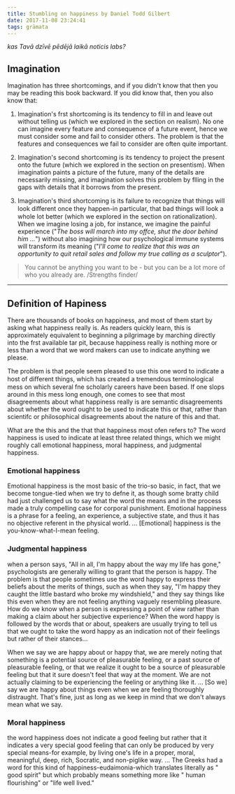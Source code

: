 ```yaml
---
title: Stumbling on happiness by Daniel Todd Gilbert
date: 2017-11-08 23:24:41
tags: grāmata
---
```


*kas Tavā dzīvē pēdējā laikā noticis labs?*

## Imagination

Imagination has three shortcomings, and if you didn't know that then you may be reading this book backward. If you did know that, then you also know that:
1. Imagination's frst shortcoming is its tendency to fill in and leave out without telling us (which we explored in the section on realism). No one can imagine every feature and consequence of a future event, hence we must consider some and fail to consider others. The problem is that the features and consequences we fail to consider are often quite important.

2. Imagination's second shortcoming is its tendency to project the present onto the future (which we explored in the section on presentism). When imagination paints a picture of the future, many of the details are necessarily missing, and imagination solves this problem by flling in the gaps with details that it borrows from the present.

3. Imagination's third shortcoming is its failure to recognize that things will look diﬀerent once they happen-in particular, that bad things will look a whole lot better (which we explored in the section on rationalization). When we imagine losing a job, for instance, we imagine the painful experience ("*The boss will march into my offce, shut the door behind him ...*") without also imagining how our psychological immune systems will transform its meaning ("*I'll come to realize that this was an opportunity to quit retail sales and follow my true calling as a sculptor*").

> You cannot be anything you want to be - but you can be a lot more of who you already are.
/Strengths finder/

---

## Definition of Hapiness

There are thousands of books on happiness, and most of them start by asking what happiness really is. As readers quickly learn, this is approximately equivalent to beginning a pilgrimage by marching directly into the frst available tar pit, because happiness really is nothing more or less than a word that we word makers can use to indicate anything we please.

The problem is that people seem pleased to use this one word to indicate a host of diﬀerent things, which has created a tremendous terminological mess on which several fne scholarly careers have been based. If one slops around in this mess long enough, one comes to see that most disagreements about what happiness really is are semantic disagreements about whether the word ought to be used to indicate this or that, rather than scientifc or philosophical disagreements about the nature of this and that.

What are the this and the that that happiness most ofen refers to? The word happiness is used to indicate at least three related things, which we might roughly call emotional happiness, moral happiness, and judgmental happiness.

### Emotional happiness

Emotional happiness is the most basic of the trio-so basic, in fact, that we become tongue-tied when we try to defne it, as though some bratty child had just challenged us to say what the word the means and in the process made a truly compelling case for corporal punishment. Emotional happiness is a phrase for a feeling, an experience, a subjective state, and thus it has no objective referent in the physical world. ... [Emotional] happiness is the you-know-what-I-mean feeling.

### Judgmental happiness

when a person says, "All in all, I'm happy about the way my life has gone," psychologists are generally willing to grant that the person is happy. The problem is that people sometimes use the word happy to express their beliefs about the merits of things, such as when they say, "I'm happy they caught the little bastard who broke my windshield," and they say things like this even when they are not feeling anything vaguely resembling pleasure. How do we know when a person is expressing a point of view rather than making a claim about her subjective experience? When the word happy is followed by the words that or about, speakers are usually trying to tell us that we ought to take the word happy as an indication not of their feelings but rather of their stances...

When we say we are happy about or happy that, we are merely noting that something is a potential source of pleasurable feeling, or a past source of pleasurable feeling, or that we realize it ought to be a source of pleasurable feeling but that it sure doesn't feel that way at the moment. We are not actually claiming to be experiencing the feeling or anything like it. ... [So we] say we are happy about things even when we are feeling thoroughly distraught. That's fine, just as long as we keep in mind that we don't always mean what we say.

### Moral happiness

the word happiness does not indicate a good feeling but rather that it indicates a very special good feeling that can only be produced by very special means-for example, by living one's life in a proper, moral, meaningful, deep, rich, Socratic, and non-piglike way. ... The Greeks had a word for this kind of happiness-eudaimonia-which translates literally as " good spirit" but which probably means something more like " human ﬂourishing" or "life well lived."